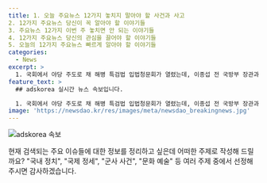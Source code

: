 ```yaml
---
title: 1. 오늘 주요뉴스 12가지 놓치지 말아야 할 사건과 사고
2. 12가지 주요뉴스 당신이 꼭 알아야 할 이야기들
3. 주요뉴스 12가지 이번 주 놓치면 안 되는 이야기들
4. 12가지 주요뉴스 당신의 관심을 끌어야 할 이야기들
5. 오늘의 12가지 주요뉴스 빠르게 알아야 할 이야기들
categories:
  - News
excerpt: >
  1. 국회에서 야당 주도로 채 해병 특검법 입법청문회가 열렸는데, 이종섭 전 국방부 장관과 신범철 전 국방부 차관, 임성근 전 해병대 1사단장 등이 피고발인 신분으로 증인 선서를 거부했습니다. 2. 푸틴 러시아 대통령이 한국의 우크라이나 살상무기 공급을 경고하며, 북한에 대한 초정밀 무기 공급 가능성을 언급했습니다. 3. 어제 북한군이 군사분계선을 침범했지만 우리 군의 경고사격에 후퇴했는데, 이달 세 번째 침범 사례입니다. 4. 법원이 노소영 관장의 미술관 아트센터 나비가 SK 서린빌딩을 나가야 한다고 결정했으며, 10억여 원의 배상을 명령했습니다.
feature_text: >
  ## adskorea 실시간 뉴스 속보입니다.

  1. 국회에서 야당 주도로 채 해병 특검법 입법청문회가 열렸는데, 이종섭 전 국방부 장관과 신범철 전 국방부 차관, 임성근 전 해병대 1사단장 등이 피고발인 신분으로 증인 선서를 거부했습니다. 2. 푸틴 러시아 대통령이 한국의 우크라이나 살상무기 공급을 경고하며, 북한에 대한 초정밀 무기 공급 가능성을 언급했습니다. 3. 어제 북한군이 군사분계선을 침범했지만 우리 군의 경고사격에 후퇴했는데, 이달 세 번째 침범 사례입니다. 4. 법원이 노소영 관장의 미술관 아트센터 나비가 SK 서린빌딩을 나가야 한다고 결정했으며, 10억여 원의 배상을 명령했습니다.
image: 'https://newsdao.kr/res/images/meta/newsdao_breakingnews.jpg'
---
```


<p><img src="https://newsdao.kr/res/images/meta/newsdao_breakingnews.jpg" alt="adskorea 속보" /></p>

<p>현재 검색되는 주요 이슈들에 대한 정보를 정리하고 싶은데 어떠한 주제로 작성해 드릴까요? "국내 정치", "국제 정세", "군사 사건", "문화 예술" 등 여러 주제 중에서 선정해 주시면 감사하겠습니다.</p>


